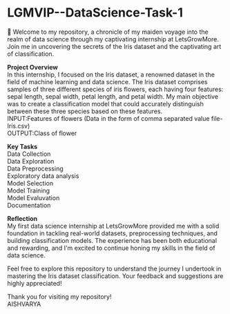# LGMVIP--DataScience-Task-1
🌱 Welcome to my repository, a chronicle of my maiden voyage into the realm of data science through my captivating internship at LetsGrowMore. Join me in uncovering the secrets of the Iris dataset and the captivating art of classification.

**Project Overview**   
In this internship, I focused on the Iris dataset, a renowned dataset in the field of machine learning and data science. The Iris dataset comprises samples of three different species of iris flowers, each having four features: sepal length, sepal width, petal length, and petal width. My main objective was to create a classification model that could accurately distinguish between these three species based on these features.  
INPUT:Features of flowers  (Data in the form of comma separated value file-Iris.csv)  
OUTPUT:Class of flower  

**Key Tasks**  
Data Collection  
Data Exploration  
Data Preprocessing  
Exploratory data analysis  
Model Selection  
Model Training  
Model Evaluvation  
Documentation  

**Reflection**  
My first data science internship at LetsGrowMore provided me with a solid foundation in tackling real-world datasets, preprocessing techniques, and building classification models. The experience has been both educational and rewarding, and I'm excited to continue honing my skills in the field of data science.

Feel free to explore this repository to understand the journey I undertook in mastering the Iris dataset classification. Your feedback and suggestions are highly appreciated!

Thank you for visiting my repository!  
AISHVARYA
